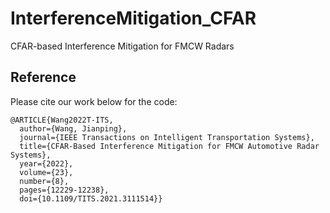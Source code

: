 # InterferenceMitigation_CFAR
CFAR-based Interference Mitigation for FMCW Radars



## Reference
Please cite our work below for the code:
```
@ARTICLE{Wang2022T-ITS,
  author={Wang, Jianping},
  journal={IEEE Transactions on Intelligent Transportation Systems}, 
  title={CFAR-Based Interference Mitigation for FMCW Automotive Radar Systems}, 
  year={2022},
  volume={23},
  number={8},
  pages={12229-12238},
  doi={10.1109/TITS.2021.3111514}}
```
